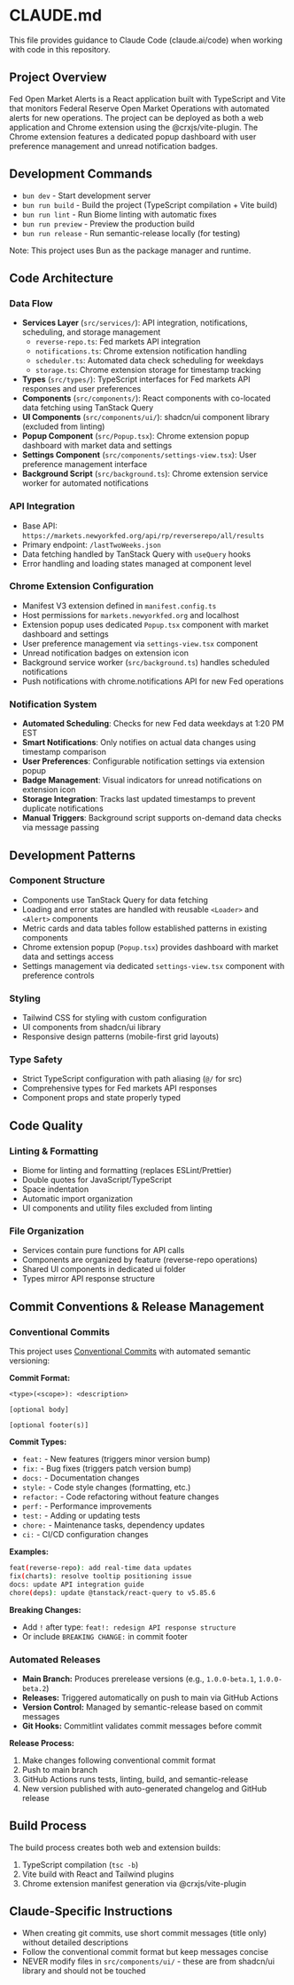 # CLAUDE.md

This file provides guidance to Claude Code (claude.ai/code) when working with code in this repository.

## Project Overview

Fed Open Market Alerts is a React application built with TypeScript and Vite that monitors Federal Reserve 
Open Market Operations with automated alerts for new operations. The project can be deployed as both a web 
application and Chrome extension using the @crxjs/vite-plugin. The Chrome extension features a dedicated popup 
dashboard with user preference management and unread notification badges.

## Development Commands

- `bun dev` - Start development server
- `bun run build` - Build the project (TypeScript compilation + Vite build)
- `bun run lint` - Run Biome linting with automatic fixes
- `bun run preview` - Preview the production build
- `bun run release` - Run semantic-release locally (for testing)

Note: This project uses Bun as the package manager and runtime.

## Code Architecture

### Data Flow

- **Services Layer** (`src/services/`): API integration, notifications, scheduling, and storage management
  - `reverse-repo.ts`: Fed markets API integration
  - `notifications.ts`: Chrome extension notification handling
  - `scheduler.ts`: Automated data check scheduling for weekdays
  - `storage.ts`: Chrome extension storage for timestamp tracking
- **Types** (`src/types/`): TypeScript interfaces for Fed markets API responses and user preferences
- **Components** (`src/components/`): React components with co-located data fetching using TanStack Query
- **UI Components** (`src/components/ui/`): shadcn/ui component library (excluded from linting)
- **Popup Component** (`src/Popup.tsx`): Chrome extension popup dashboard with market data and settings
- **Settings Component** (`src/components/settings-view.tsx`): User preference management interface
- **Background Script** (`src/background.ts`): Chrome extension service worker for automated notifications

### API Integration

- Base API: `https://markets.newyorkfed.org/api/rp/reverserepo/all/results`
- Primary endpoint: `/lastTwoWeeks.json`
- Data fetching handled by TanStack Query with `useQuery` hooks
- Error handling and loading states managed at component level

### Chrome Extension Configuration

- Manifest V3 extension defined in `manifest.config.ts`
- Host permissions for `markets.newyorkfed.org` and localhost
- Extension popup uses dedicated `Popup.tsx` component with market dashboard and settings
- User preference management via `settings-view.tsx` component
- Unread notification badges on extension icon
- Background service worker (`src/background.ts`) handles scheduled notifications
- Push notifications with chrome.notifications API for new Fed operations

### Notification System

- **Automated Scheduling**: Checks for new Fed data weekdays at 1:20 PM EST
- **Smart Notifications**: Only notifies on actual data changes using timestamp comparison
- **User Preferences**: Configurable notification settings via extension popup
- **Badge Management**: Visual indicators for unread notifications on extension icon
- **Storage Integration**: Tracks last updated timestamps to prevent duplicate notifications
- **Manual Triggers**: Background script supports on-demand data checks via message passing

## Development Patterns

### Component Structure

- Components use TanStack Query for data fetching
- Loading and error states are handled with reusable `<Loader>` and `<Alert>` components
- Metric cards and data tables follow established patterns in existing components
- Chrome extension popup (`Popup.tsx`) provides dashboard with market data and settings access
- Settings management via dedicated `settings-view.tsx` component with preference controls

### Styling

- Tailwind CSS for styling with custom configuration
- UI components from shadcn/ui library
- Responsive design patterns (mobile-first grid layouts)

### Type Safety

- Strict TypeScript configuration with path aliasing (`@/` for src)
- Comprehensive types for Fed markets API responses
- Component props and state properly typed

## Code Quality

### Linting & Formatting

- Biome for linting and formatting (replaces ESLint/Prettier)
- Double quotes for JavaScript/TypeScript
- Space indentation
- Automatic import organization
- UI components and utility files excluded from linting

### File Organization

- Services contain pure functions for API calls
- Components are organized by feature (reverse-repo operations)
- Shared UI components in dedicated ui folder
- Types mirror API response structure

## Commit Conventions & Release Management

### Conventional Commits

This project uses [Conventional Commits](https://conventionalcommits.org/) with automated semantic versioning:

**Commit Format:**
```
<type>(<scope>): <description>

[optional body]

[optional footer(s)]
```

**Commit Types:**
- `feat:` - New features (triggers minor version bump)
- `fix:` - Bug fixes (triggers patch version bump)
- `docs:` - Documentation changes
- `style:` - Code style changes (formatting, etc.)
- `refactor:` - Code refactoring without feature changes
- `perf:` - Performance improvements
- `test:` - Adding or updating tests
- `chore:` - Maintenance tasks, dependency updates
- `ci:` - CI/CD configuration changes

**Examples:**
```bash
feat(reverse-repo): add real-time data updates
fix(charts): resolve tooltip positioning issue
docs: update API integration guide
chore(deps): update @tanstack/react-query to v5.85.6
```

**Breaking Changes:**
- Add `!` after type: `feat!: redesign API response structure`
- Or include `BREAKING CHANGE:` in commit footer

### Automated Releases

- **Main Branch:** Produces prerelease versions (e.g., `1.0.0-beta.1`, `1.0.0-beta.2`)
- **Releases:** Triggered automatically on push to main via GitHub Actions
- **Version Control:** Managed by semantic-release based on commit messages
- **Git Hooks:** Commitlint validates commit messages before commit

**Release Process:**
1. Make changes following conventional commit format
2. Push to main branch
3. GitHub Actions runs tests, linting, build, and semantic-release
4. New version published with auto-generated changelog and GitHub release

## Build Process

The build process creates both web and extension builds:

1. TypeScript compilation (`tsc -b`)
2. Vite build with React and Tailwind plugins
3. Chrome extension manifest generation via @crxjs/vite-plugin

## Claude-Specific Instructions

- When creating git commits, use short commit messages (title only) without detailed descriptions
- Follow the conventional commit format but keep messages concise
- NEVER modify files in `src/components/ui/` - these are from shadcn/ui library and should not be touched